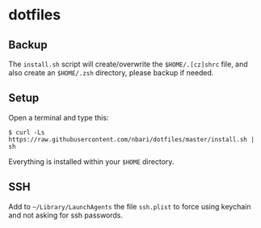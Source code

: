 # dotfiles


Backup
------

The ``install.sh`` script  will create/overwrite the ``$HOME/.[cz]shrc`` file, and
also create an ``$HOME/.zsh`` directory, please backup if needed.


Setup
-----

Open a terminal and type this:

    $ curl -Ls https://raw.githubusercontent.com/nbari/dotfiles/master/install.sh | sh

Everything is installed within your ``$HOME`` directory.


SSH
---

Add to `~/Library/LaunchAgents` the file `ssh.plist` to force using keychain and
not asking for ssh passwords.
